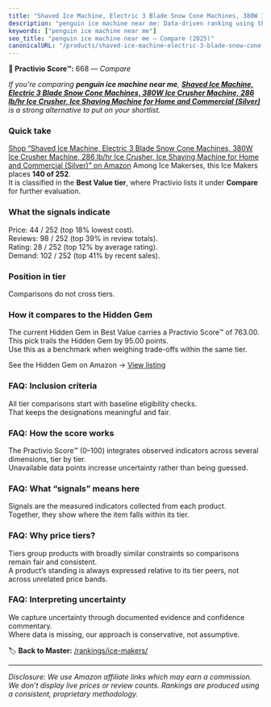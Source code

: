 ```yaml
---
title: "Shaved Ice Machine, Electric 3 Blade Snow Cone Machines, 380W Ice Crusher Machine, 286 lb/hr Ice Crusher, Ice Shaving Machine for Home and Commercial (Silver)"
description: "penguin ice machine near me: Data-driven ranking using the Practivio Score™. Positioned by quality, value, demand, findability, momentum."
keywords: ["penguin ice machine near me"]
seo_title: "penguin ice machine near me — Compare (2025)"
canonicalURL: "/products/shaved-ice-machine-electric-3-blade-snow-cone-machines-380w-ice-crusher-machine-286-lbhr-ice-crusher-ice-shaving-machine-for-home-and-commercial-silver-B08PTPCBLK/"
---
```


**🛒 Practivio Score™:** 668 — _Compare_


*If you're comparing **penguin ice machine near me**, **[Shaved Ice Machine, Electric 3 Blade Snow Cone Machines, 380W Ice Crusher Machine, 286 lb/hr Ice Crusher, Ice Shaving Machine for Home and Commercial (Silver)](https://www.amazon.com/dp/B08PTPCBLK?tag=practivio-20)** is a strong alternative to put on your shortlist.*
### Quick take
[Shop “Shaved Ice Machine, Electric 3 Blade Snow Cone Machines, 380W Ice Crusher Machine, 286 lb/hr Ice Crusher, Ice Shaving Machine for Home and Commercial (Silver)” on Amazon](https://www.amazon.com/dp/B08PTPCBLK?tag=practivio-20)
Among Ice Makerses, this Ice Makers places **140 of 252**.  
It is classified in the **Best Value tier**, where Practivio lists it under **Compare** for further evaluation.

### What the signals indicate
Price: 44 / 252 (top 18% lowest cost).  
Reviews: 98 / 252 (top 39% in review totals).  
Rating: 28 / 252 (top 12% by average rating).  
Demand: 102 / 252 (top 41% by recent sales).

### Position in tier
Comparisons do not cross tiers.

### How it compares to the Hidden Gem
The current Hidden Gem in Best Value carries a Practivio Score™ of 763.00.  
This pick trails the Hidden Gem by 95.00 points.  
Use this as a benchmark when weighing trade-offs within the same tier.  

See the Hidden Gem on Amazon → [View listing](https://www.amazon.com/dp/B00197WV7I?tag=practivio-20)

### FAQ: Inclusion criteria
All tier comparisons start with baseline eligibility checks.  
That keeps the designations meaningful and fair.

### FAQ: How the score works
The Practivio Score™ (0–100) integrates observed indicators across several dimensions, tier by tier.  
Unavailable data points increase uncertainty rather than being guessed.

### FAQ: What “signals” means here
Signals are the measured indicators collected from each product.  
Together, they show where the item falls within its tier.

### FAQ: Why price tiers?
Tiers group products with broadly similar constraints so comparisons remain fair and consistent.  
A product’s standing is always expressed relative to its tier peers, not across unrelated price bands.

### FAQ: Interpreting uncertainty
We capture uncertainty through documented evidence and confidence commentary.  
Where data is missing, our approach is conservative, not assumptive.

<!-- Missing template for Compare/CompareWithinPriceClass -->


🏷️ **Back to Master:** [/rankings/ice-makers/](/rankings/ice-makers/)

---
_Disclosure: We use Amazon affiliate links which may earn a commission. We don’t display live prices or review counts. Rankings are produced using a consistent, proprietary methodology._

